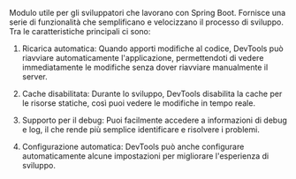 Modulo utile per gli sviluppatori che lavorano con Spring Boot. Fornisce una serie di funzionalità che semplificano e velocizzano il processo di sviluppo. Tra le caratteristiche principali ci sono:  
  
1. Ricarica automatica: Quando apporti modifiche al codice, DevTools può riavviare automaticamente l'applicazione, permettendoti di vedere immediatamente le modifiche senza dover riavviare manualmente il server.  
  
2. Cache disabilitata: Durante lo sviluppo, DevTools disabilita la cache per le risorse statiche, così puoi vedere le modifiche in tempo reale.  
  
3. Supporto per il debug: Puoi facilmente accedere a informazioni di debug e log, il che rende più semplice identificare e risolvere i problemi.  
  
4. Configurazione automatica: DevTools può anche configurare automaticamente alcune impostazioni per migliorare l'esperienza di sviluppo.